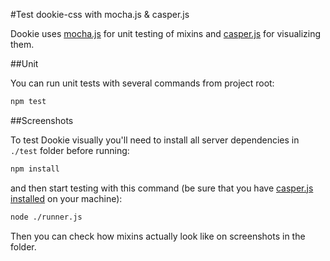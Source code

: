 #Test dookie-css with mocha.js & casper.js

Dookie uses [mocha.js](http://visionmedia.github.io/mocha) for unit testing of mixins and [casper.js](https://github.com/n1k0/casperjs/) for visualizing them.

##Unit

You can run unit tests with several commands from project root:

```bash
npm test
```

##Screenshots

To test Dookie visually you'll need to install all server dependencies in ``./test`` folder before running:

```bash
npm install
```

and then start testing with this command (be sure that you have [casper.js installed](http://casperjs.org/installation.html) on your machine):

```bash
node ./runner.js
```

Then you can check how mixins actually look like on screenshots in the folder.